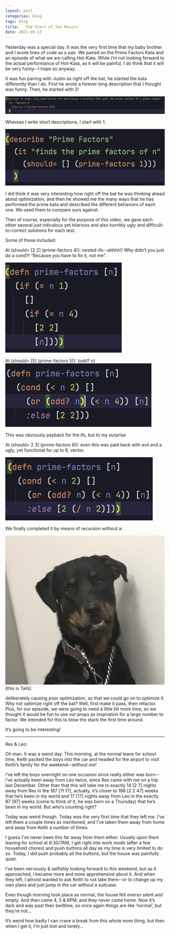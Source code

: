 ```yaml
---
layout: post  
categories: blog  
tags: blog  
title:   The Start of Two Recurs
date: 2021-08-12
---
```


Yesterday was a special day.  It was the very first time that my baby brother and I wrote lines of code as a pair.  We paired on the Prime Factors Kata and an episode of what we are calling Hot-Kata.  While I’m not looking forward to the actual performance of Hot-Kata, as it will be painful, I do think that it will be very funny--I hope so anyway.

It was fun pairing with Justin as right off the bat, he started the kata differently than I do.  First he wrote a forever long description that I thought was funny.  Then, he started with 2!

![Justin starts with 2!](https://raw.githubusercontent.com/maniginam/maniginam.github.io/master/_posts/blog/2021-08-12/img/01.png)

Whereas I write short descriptions, I start with 1.

![Gina starts with 1](https://raw.githubusercontent.com/maniginam/maniginam.github.io/master/_posts/blog/2021-08-12/img/02.png)

I did think it was very interesting how right off the bat he was thinking ahead about optimization, and then he showed me the many ways that he has performed the prime kata and described the different behaviors of each one.  We used them to compare ours against.

Then of course, especially for the purpose of this video, we gave each other several just ridiculous yet hilarious and also horribly ugly and difficult-to-correct solutions for each test.

Some of these included:

At (should= [2 2] (prime-factors 4)): nested-ifs--ahhhh!!  Why didn’t you just do a cond?!  “Because you have to fix it, not me”.

![nested-ifs](https://raw.githubusercontent.com/maniginam/maniginam.github.io/master/_posts/blog/2021-08-12/img/03.png)

At (should= [5] (prime-factors 5)): (odd? n)
  ![(odd? n)](https://raw.githubusercontent.com/maniginam/maniginam.github.io/master/_posts/blog/2021-08-12/img/04.png)


This was obviously payback for the ifs, but to my surprise

At (should= 2 3] (prime-factors 6)):  even this was paid back with evil and a ugly, yet functional for up to 6, vector.

![[n (/ n 2)]](https://raw.githubusercontent.com/maniginam/maniginam.github.io/master/_posts/blog/2021-08-12/img/05.png)

We finally completed it by means of recursion without a:

![Tails!](https://raw.githubusercontent.com/maniginam/maniginam.github.io/master/_posts/blog/2021-08-12/img/06.jpeg#thumbnail)
(this is Tails)

deliberately causing poor optimization, so that we could go on to optimize it.  Why not optimize right off the bat?  Well, first make it pass, then refactor.  Plus, for our episode, we were going to need a little bit more time, so we thought it would be fun to use our props as inspiration for a large number to factor.  We intended for this to blow the stack the first time around.

It’s going to be interesting!


---

Rex & Leo:

Oh man.  It was a weird day.  This morning, at the normal leave for school time, Keith packed the boys into the car and headed for the airport to visit Keith’s family for the weekend--*without me!*

I’ve left the boys overnight on one occasion since really either was born--i’ve actually been away from Leo twice, since Rex came with me on a trip last December.  Other than that this will take me to exactly 14 [2 7] nights away from Rex in the 187 [11 17], actually, it’s closer to 188 [2 2 47] weeks that he’s been in my world and 17 [17] nights away from Leo in the exactly 97 [97] weeks (come to think of it, he was born on a Thursday) that he’s been in my world.  But who’s counting right?

Today was weird though.  Today was the very first time that they left me.  I’ve left them a couple times as mentioned, and I’ve taken them away from home and away from Keith a number of times.

I guess I’ve never been this far away from them either.  Usually upon them leaving for school at 6:30/7AM, I get right into work mode (after a few household chores) and push buttons all day as my time is very limited to do so.  Today, I did push probably all the buttons, but the house was painfully quiet.

I’ve been nervously & selfishly looking forward to this weekend, but as it approached, I became more and more apprehensive about it.  And when they left, I almost wanted to ask Keith to not take them--or to change up my own plans and just jump in the car without a suitcase.

Even though morning took place as normal, the house felt everso silent and empty.  And then came 4, 5 & 6PM, and they never came home.  Now it’s dark and way past their bedtime, so once again things are like ‘normal’, but they’re not…

It’s weird how badly I can crave a break from this whole mom thing, but then when I get it, I’m just lost and lonely...


